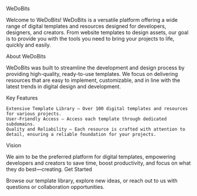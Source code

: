 WeDoBits

Welcome to WeDoBits! WeDoBits is a versatile platform offering a wide range of digital templates and resources designed for developers, designers, and creators. From website templates to design assets, our goal is to provide you with the tools you need to bring your projects to life, quickly and easily.

About WeDoBits

WeDoBits was built to streamline the development and design process by providing high-quality, ready-to-use templates. We focus on delivering resources that are easy to implement, customizable, and in line with the latest trends in digital design and development.


Key Features

    Extensive Template Library – Over 100 digital templates and resources for various projects.
    User-Friendly Access – Access each template through dedicated subdomains.
    Quality and Reliability – Each resource is crafted with attention to detail, ensuring a reliable foundation for your projects.


Vision

We aim to be the preferred platform for digital templates, empowering developers and creators to save time, boost productivity, and focus on what they do best—creating.
Get Started

Browse our template library, explore new ideas, or reach out to us with questions or collaboration opportunities.
